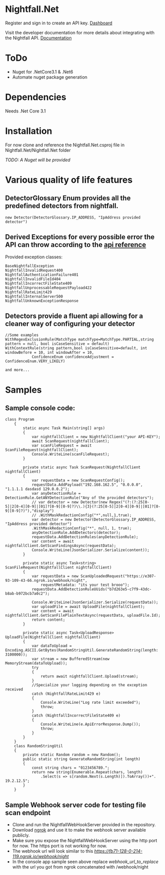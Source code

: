 # Nightfall.Net

Register and sign in to create an API key. [Dashboard](https://app.nightfall.ai/developer-platform)

Visit the developer documentation for more details about integrating with the Nightfall API. [Documentation](https://docs.nightfall.ai/docs/entities-and-terms-to-know)

# ToDo

* Nuget for .NetCore3.1 & .Net6
* Automate nuget package generation

# Dependencies
Needs .Net Core 3.1

# Installation
For now clone and reference the Nightfall.Net.csproj file in Nightfall.Net/Nightfall.Net folder 

*TODO: A Nuget will be provided*

# Various quality of life features 

## DetectorGlossary Enum provides all the predefined detectors from nightfall.

```
new Detector(DetectorGlossary.IP_ADDRESS, "IpAddress provided detector")
```
## Derived Exceptions for every possible error the API can throw according to the [api reference](https://docs.nightfall.ai/reference/scanpayloadv3)
Provided exception classes:
```
BaseNightfallException
NightfallInvalidRequest400
NightfallAuthenticationFailure401
NightfallInvalidFileId404
NightfallIncorrectFileState409
NightfallUnprocessableRequestPayload422
NightfallRateLimit429
NightfallInternalServer500
NightfallUnknownExceptionResponse 
```

## Detectors provide a fluent api allowing for a cleaner way of configuring your detector 
```
//Some examples
WithRegexExclusionRule(MatchType matchType=MatchType.PARTIAL,string pattern = null, bool isCaseSensitive = default)
WithContextRule(string pattern,bool isCaseSensitive=default, int windowBefore = 10, int windowAfter = 10,
            ConfidenceEnum confidenceAdjustment = ConfidenceEnum.VERY_LIKELY)

and more...
```
# Samples

## Sample console code:
```
class Program
    {
        static async Task Main(string[] args)
        {
            var nightfallClient = new NightfallClient("your API-KEY");
            await ScanRequest(nightfallClient);
            var scanFileRequest = await ScanFileRequest(nightfallClient);
            Console.WriteLine(scanFileRequest);
        }

        private static async Task ScanRequest(NightfallClient nightfallClient)
        {
            var requestData = new ScanRequestConfig();
            requestData.AddPayload("192.168.162.5", "0.0.0.0", "1.1.1.1 dasdasd 129.0.0.2");
            var anyDetectionRule = DetectionRule.GetANYDetectionRule("Any of the provided detectors");
            // var detector = new Detector(new Regex("(?:(?:25[0-5]|2[0-4][0-9]|[01]?[0-9][0-9]?)\\.){3}(?:25[0-5]|2[0-4][0-9]|[01]?[0-9][0-9]?)"),"display")
            // .WithMaskRedactionConfig("*",null,1,true);
            var detector = new Detector(DetectorGlossary.IP_ADDRESS, "IpAddress provided detector")
            .WithMaskRedactionConfig("*", null, 1, true);
            anyDetectionRule.AddDetectors(detector);
            requestData.AddDetectionRules(anyDetectionRule);
            var content = await nightfallClient.GetScanFindingsAsync(requestData);
            Console.WriteLine(JsonSerializer.Serialize(content));
        }

        private static async Task<string> ScanFileRequest(NightfallClient nightfallClient)
        {
            var requestData = new ScanUploadedRequest("https://e307-93-109-43-66.ngrok.io/webhook/night",
                requestMetadata: "its your test brooo");
            requestData.AddDetectionRuleUUids("b7d263e5-c7f9-43dc-b8ab-b972bcb7a0c2");

            Console.WriteLine(JsonSerializer.Serialize(requestData));
            var uploadFile = await UploadFile(nightfallClient);
            var content = await nightfallClient.GetScanFilePlainTextAsync(requestData, uploadFile.Id);
            return content;
        }

        private static async Task<UploadResponse> UploadFile(NightfallClient nightfallClient)
        {
            var dataToUpload = Encoding.ASCII.GetBytes(RandomStringUtil.GenerateRandomString(length: 3100000));
            var stream = new BufferedStream(new MemoryStream(dataToUpload));
            try
            {
                return await nightfallClient.Upload(stream);
            }
            //Specialize your logging depending on the exception received
            catch (NightfallRateLimit429 e)
            {
                Console.WriteLine("Log rate limit exceeded");
                throw;
            }
            catch (NightfallIncorrectFileState409 e)
            {
                Console.WriteLine(e.ApiErrorResponse.Dump());
                throw;
            }
        }
    }
    class RandomStringUtil
    {
        private static Random random = new Random();
        public static string GenerateRandomString(int length)
        {
            const string chars = "0123456789.";
            return new string(Enumerable.Repeat(chars, length)
                .Select(s => s[random.Next(s.Length)]).ToArray())+". 19.2.12.5";
        }
    }

```

## Sample Webhook server code for testing file scan endpoint

* Clone and run the NightfallWebHookServer provided in the repository.
* Download [ngrok](https://ngrok.com/) and use it to make the webhook server available publicly.
* Make sure you expose the NightfallWebHookServer using the http port for now. The https port is not working for now.
* The webhook url will look similar to this *https://fb71-128-0-214-119.ngrok.io/webhook/night*
* In the console app sample seen above replace *webhook_url_to_replace* with the url you got from ngrok concatenated with /webhook/night


